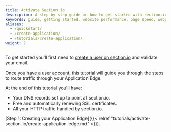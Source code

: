 ```yaml
---
title: Activate Section.io
description: A step-by-step guide on how to get started with section.io's CDG.
keywords: guide, getting started, website performance, page speed, webpage speed, website security, content delivery network, CDN
aliases:
  - /quickstart/
  - /create-application/
  - /tutorials/create-application/
weight: 2
---
```


To get started you'll first need to <a href="https://www.section.io/sign-up-routing/" title="create a user on section.io" target="sign-up">create a user on section.io</a> and validate your email.

Once you have a user account, this tutorial will guide you through the steps to route traffic through your Application Edge.

At the end of this tutorial you'll have:

* Your DNS records set up to point at section.io.
* Free and automatically renewing SSL certificates.
* All your HTTP traffic handled by section.io.

[Step 1: Creating your Application Edge]({{< relref "tutorials/activate-section-io/create-application-edge.md" >}}).
